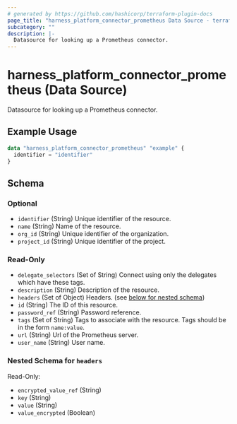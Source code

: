 ```yaml
---
# generated by https://github.com/hashicorp/terraform-plugin-docs
page_title: "harness_platform_connector_prometheus Data Source - terraform-provider-harness"
subcategory: ""
description: |-
  Datasource for looking up a Prometheus connector.
---
```


# harness_platform_connector_prometheus (Data Source)

Datasource for looking up a Prometheus connector.

## Example Usage

```terraform
data "harness_platform_connector_prometheus" "example" {
  identifier = "identifier"
}
```

<!-- schema generated by tfplugindocs -->
## Schema

### Optional

- `identifier` (String) Unique identifier of the resource.
- `name` (String) Name of the resource.
- `org_id` (String) Unique identifier of the organization.
- `project_id` (String) Unique identifier of the project.

### Read-Only

- `delegate_selectors` (Set of String) Connect using only the delegates which have these tags.
- `description` (String) Description of the resource.
- `headers` (Set of Object) Headers. (see [below for nested schema](#nestedatt--headers))
- `id` (String) The ID of this resource.
- `password_ref` (String) Password reference.
- `tags` (Set of String) Tags to associate with the resource. Tags should be in the form `name:value`.
- `url` (String) Url of the Prometheus server.
- `user_name` (String) User name.

<a id="nestedatt--headers"></a>
### Nested Schema for `headers`

Read-Only:

- `encrypted_value_ref` (String)
- `key` (String)
- `value` (String)
- `value_encrypted` (Boolean)


